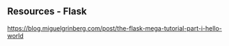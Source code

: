 ## Resources - Flask

https://blog.miguelgrinberg.com/post/the-flask-mega-tutorial-part-i-hello-world

